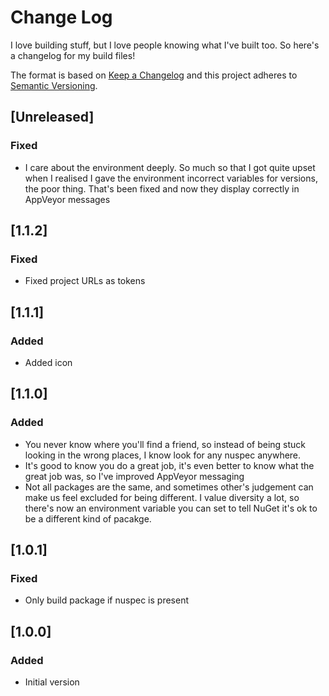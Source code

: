 # Change Log

I love building stuff, but I love people knowing what I've built too. So
here's a changelog for my build files!

The format is based on [Keep a Changelog](http://keepachangelog.com/)
and this project adheres to [Semantic Versioning](http://semver.org/).

## [Unreleased]
### Fixed
 - I care about the environment deeply. So much so that I got quite upset when
   I realised I gave the environment incorrect variables for versions, the poor
   thing. That's been fixed and now they display correctly in AppVeyor messages

## [1.1.2]
### Fixed
 - Fixed project URLs as tokens
  
## [1.1.1]
### Added
 - Added icon

## [1.1.0]
### Added
 - You never know where you'll find a friend, so instead of being stuck looking
   in the wrong places, I know look for any nuspec anywhere.
 - It's good to know you do a great job, it's even better to know what the great
   job was, so I've improved AppVeyor messaging
 - Not all packages are the same, and sometimes other's judgement can make us
   feel excluded for being different. I value diversity a lot, so there's now
   an environment variable you can set to tell NuGet it's ok to be a different
   kind of pacakge.
 
## [1.0.1]
### Fixed
 - Only build package if nuspec is present

## [1.0.0]
### Added
 - Initial version
